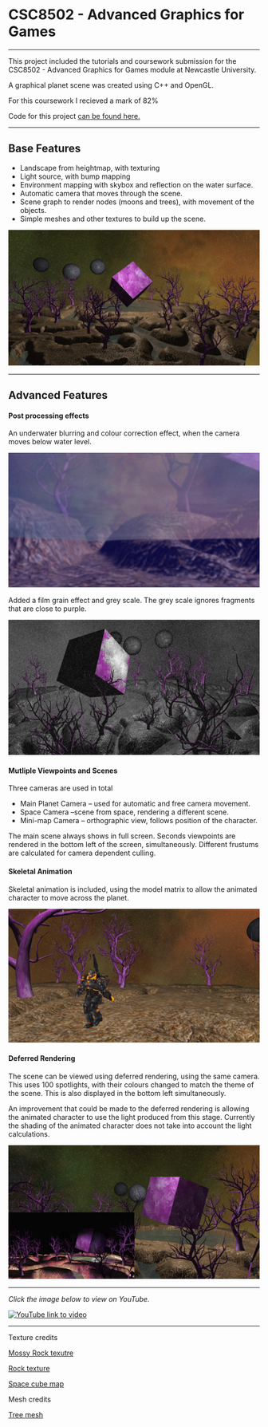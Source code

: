 # CSC8502 - Advanced Graphics for Games

---

This project included the tutorials and coursework submission for the CSC8502 - Advanced Graphics for Games module at Newcastle University.

A graphical planet scene was created using C++ and OpenGL.

For this coursework I recieved a mark of 82%

Code for this project [can be found here.](https://github.com/AdSand/CSC8502/tree/master/Blank%20Project)

---

## Base Features
- Landscape from heightmap, with texturing
- Light source, with bump mapping
- Environment mapping with skybox and reflection on the water surface.
- Automatic camera that moves through the scene.
-  Scene graph to render nodes (moons and trees), with movement of the objects.
- Simple meshes and other textures to build up the scene.

<p align="center">
<img src="images/AdvancedGraphics1.png?raw=true"/>
</p>

---

## Advanced Features

#### Post processing effects

An underwater blurring and colour correction effect, when the camera moves below water level.

<p align="center">
<img src="images/AdvancedGraphics2.png?raw=true"/>
</p>

Added a film grain effect and grey scale. The grey scale ignores fragments that are close to purple.

<p align="center">
<img src="images/AdvancedGraphics3.png?raw=true"/>
</p>

#### Mutliple Viewpoints and Scenes

Three cameras are used in total
- Main Planet Camera – used for automatic and free camera movement.
- Space Camera –scene from space, rendering a different scene.
- Mini-map Camera – orthographic view, follows position of the character.

The main scene always shows in full screen. Seconds viewpoints are rendered in the bottom left of the screen, simultaneously. Different frustums are calculated for camera dependent culling.

#### Skeletal Animation
Skeletal animation is included, using the model matrix to allow the animated character to move across the planet.

<p align="center">
<img src="images/AdvancedGraphics6.png?raw=true"/>
</p>

#### Deferred Rendering
The scene can be viewed using deferred rendering, using the same camera. This uses 100 spotlights, with their colours changed to match the theme of the scene. This is also displayed in the bottom left simultaneously.

An improvement that could be made to the deferred rendering is allowing the animated character to use the light produced from this stage. Currently the shading of the animated character does not take into account the light calculations.

<p align="center">
<img src="images/AdvancedGraphics5.png?raw=true"/>
</p>

---

*Click the image below to view on YouTube.*


[![YouTube link to video](https://img.youtube.com/vi/a3bV8FHamDU/0.jpg)](https://www.youtube.com/watch?v=a3bV8FHamDU)

---
Texture credits

[Mossy Rock texutre](https://textures.pixel-furnace.com/texture?name=Mossy%20Rock)

[Rock texture](https://textures.pixel-furnace.com/texture?name=Rock%2004)

[Space cube map](https://tools.wwwtyro.net/space-3d/index.html#animationSpeed=1&fov=75.43504464834814&nebulae=true&pointStars=true&resolution=1024&seed=6rmkiduygiw0&stars=true&sun=true)

Mesh credits

[Tree mesh](https://assetstore.unity.com/packages/3d/vegetation/trees/dry-trees-86967)
